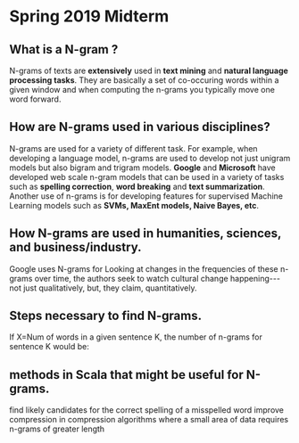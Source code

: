 # Spring 2019 Midterm #



## What is a N-gram ? ##

 N-grams of texts are **extensively** used in **text mining** and **natural language processing tasks**. They are basically a set of co-occuring words within a given window and when computing the n-grams you typically move one word forward.

## How are N-grams used in various disciplines? ##

N-grams are used for a variety of different task. For example, when developing a language model, n-grams are used to develop not just unigram models but also bigram and trigram models. **Google** and **Microsoft** have developed web scale n-gram models that can be used in a variety of tasks such as **spelling correction**, **word breaking** and **text summarization**. Another use of n-grams is for developing features for supervised Machine Learning models such as **SVMs, MaxEnt models, Naive Bayes, etc**.

 ## How N-grams are used in humanities, sciences, and business/industry. ##

   Google uses N-grams for  Looking at changes in the frequencies of these n-grams over time, the authors seek to watch cultural change happening---not just qualitatively, but, they claim, quantitatively.

## Steps necessary to find N-grams. ##

If X=Num of words in a given sentence K, the number of n-grams for sentence K would be:





## methods in Scala that might be useful for N-grams. ##

find likely candidates for the correct spelling of a misspelled word
improve compression in compression algorithms where a small area of data requires n-grams of greater length
